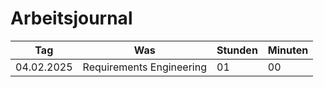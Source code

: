 # Arbeitsjournal

| **Tag**    | **Was**                  | **Stunden** | **Minuten** |
| ---------- | ------------------------ | ----------- | ----------- |
| 04.02.2025 | Requirements Engineering | 01          | 00          |
